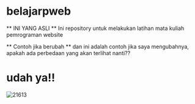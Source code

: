 # belajarpweb
** INI YANG ASLI **
Ini repository untuk melakukan latihan mata kuliah pemrograman website

** Contoh jika berubah **
dan ini adalah contoh jika saya mengubahnya, apakah ada perbedaan yang akan terlihat nanti??

# udah ya!!
![21613](https://github.com/devamasihbelajar/belajarpweb/assets/167350364/bbb0de5a-2c7e-44cb-9c01-baf97c864eee)
